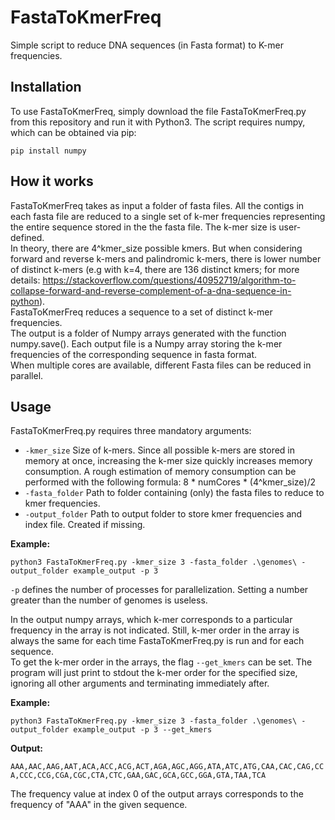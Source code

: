 # FastaToKmerFreq
Simple script to reduce DNA sequences (in Fasta format) to K-mer frequencies.
## Installation
To use FastaToKmerFreq, simply download the file FastaToKmerFreq.py from this repository and run it with Python3.
The script requires numpy, which can be obtained via pip:
```
pip install numpy
```
## How it works
FastaToKmerFreq takes as input a folder of fasta files. All the contigs in each fasta file are reduced to a single set of k-mer frequencies representing the entire sequence stored in the the fasta file. The k-mer size is user-defined.  
In theory, there are 4^kmer_size possible kmers. But when considering forward and reverse k-mers and palindromic k-mers, there is lower number of distinct k-mers (e.g with k=4, there are 136 distinct kmers; for more details: https://stackoverflow.com/questions/40952719/algorithm-to-collapse-forward-and-reverse-complement-of-a-dna-sequence-in-python).  
FastaToKmerFreq reduces a sequence to a set of distinct k-mer frequencies.    
The output is a folder of Numpy arrays generated with the function numpy.save(). Each output file is a Numpy array storing the k-mer frequencies of the corresponding sequence in fasta format.  
When multiple cores are available, different Fasta files can be reduced in parallel.
## Usage
FastaToKmerFreq.py requires three mandatory arguments:
- ```-kmer_size``` Size of k-mers. Since all possible k-mers are stored in memory at once, increasing the k-mer size quickly increases memory consumption. A rough estimation of memory consumption can be performed with the following formula: 8 * numCores * (4^kmer_size)/2
- ```-fasta_folder``` Path to folder containing (only) the fasta files to reduce to kmer frequencies.
- ```-output_folder``` Path to output folder to store kmer frequencies and index file. Created if missing.

**Example:**  

```python3 FastaToKmerFreq.py -kmer_size 3 -fasta_folder .\genomes\ -output_folder example_output -p 3``` 

```-p``` defines the number of processes for parallelization. Setting a number greater than the number of genomes is useless.  

In the output numpy arrays, which k-mer corresponds to a particular frequency in the array is not indicated. Still, k-mer order in the array is always the same for each time FastaToKmerFreq.py is run and for each sequence.  
To get the k-mer order in the arrays, the flag ```--get_kmers``` can be set. The program will just print to stdout the k-mer order for the specified size, ignoring all other arguments and terminating immediately after.  

**Example:**  

```python3 FastaToKmerFreq.py -kmer_size 3 -fasta_folder .\genomes\ -output_folder example_output -p 3 --get_kmers```  

**Output:**  

```AAA,AAC,AAG,AAT,ACA,ACC,ACG,ACT,AGA,AGC,AGG,ATA,ATC,ATG,CAA,CAC,CAG,CCA,CCC,CCG,CGA,CGC,CTA,CTC,GAA,GAC,GCA,GCC,GGA,GTA,TAA,TCA```  

The frequency value at index 0 of the output arrays corresponds to the frequency of "AAA" in the given sequence.
